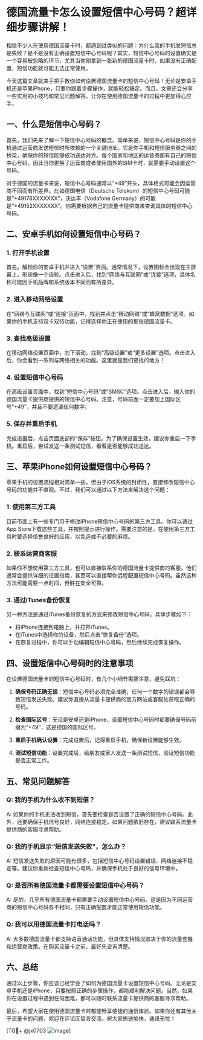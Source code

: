 # 德国流量卡怎么设置短信中心号码？超详细步骤讲解！

相信不少人在使用德国流量卡时，都遇到过类似的问题：为什么我的手机发短信总是失败？是不是没有正确设置短信中心号码呢？其实，短信中心号码的设置确实是一个容易被忽略的环节，尤其当你刚拿到一张新的德国流量卡时，如果没有正确配置，短信功能就可能无法正常使用。

今天这篇文章就来手把手教你如何设置德国流量卡的短信中心号码！无论是安卓手机还是苹果iPhone，只要你跟着步骤操作，就能轻松搞定。而且，文章还会分享一些实用的小技巧和常见问题解答，让你在使用德国流量卡的过程中更加得心应手。

## 一、什么是短信中心号码？

首先，我们先来了解一下短信中心号码的概念。简单来说，短信中心号码是你的手机通过运营商发送短信时所依赖的一个关键地址。它是你手机和短信服务器之间的桥梁，确保你的短信能够成功送达对方。每个国家和地区的运营商都有自己的短信中心号码，因此当你更换了运营商或者使用国外的SIM卡时，就需要手动设置这个号码。

对于德国的流量卡来说，短信中心号码通常以“+49”开头，具体格式可能会因运营商不同而有所差异。比如德国电信（Deutsche Telekom）的短信中心号码可能是“+49176XXXXXXX”，沃达丰（Vodafone Germany）的可能是“+49152XXXXXXX”。你需要根据自己的流量卡提供商来查询具体的短信中心号码。

## 二、安卓手机如何设置短信中心号码？

### 1. 打开手机设置

首先，解锁你的安卓手机并进入“设置”界面。通常情况下，设置图标会出现在主屏幕上，形状像一个齿轮。点击进入后，找到“网络与互联网”或“连接”选项，具体名称可能因手机品牌和系统版本不同而有所差异。

### 2. 进入移动网络设置

在“网络与互联网”或“连接”页面中，找到并点击“移动网络”或“蜂窝数据”选项。如果你的手机支持双卡双待功能，记得选择你正在使用的那张德国流量卡。

### 3. 查找高级设置

在移动网络设置页面中，向下滚动，找到“高级设置”或“更多设置”选项。点击进入后，你会看到一系列与网络相关的功能。这里就是我们要找的地方！

### 4. 设置短信中心号码

在高级设置页面中，找到“短信中心号码”或“SMSC”选项。点击进入后，输入你的德国流量卡提供商提供的短信中心号码。注意，号码前面一定要加上国际区号“+49”，并且不要遗漏任何数字。

### 5. 保存并重启手机

完成设置后，点击页面底部的“保存”按钮。为了确保设置生效，建议你重启一下手机。重启后，尝试发送一条测试短信，看看是否能够成功送达。

## 三、苹果iPhone如何设置短信中心号码？

苹果手机的设置流程相对简单一些，但由于iOS系统的封闭性，直接修改短信中心号码的功能并不直观。不过，我们可以通过以下方法来解决这个问题：

### 1. 使用第三方工具

目前市面上有一些专门用于修改iPhone短信中心号码的第三方工具。你可以通过App Store下载这些工具，并按照提示进行操作。需要注意的是，在使用第三方工具时要选择信誉良好的应用，以免造成不必要的麻烦。

### 2. 联系运营商客服

如果你不想使用第三方工具，也可以直接联系你的德国流量卡提供商的客服。他们通常会提供详细的设置指南，甚至可以直接帮你远程配置短信中心号码。虽然这种方法可能需要一点时间，但胜在安全可靠。

### 3. 通过iTunes备份恢复

另一种方法是通过iTunes备份恢复的方式来修改短信中心号码。具体步骤如下：
   - 将iPhone连接到电脑上，并打开iTunes。
   - 在iTunes中选择你的设备，然后点击“恢复备份”选项。
   - 在恢复过程中，你可以手动编辑短信中心号码，然后继续完成恢复操作。

## 四、设置短信中心号码时的注意事项

在设置德国流量卡的短信中心号码时，有几个小细节需要注意，避免踩坑：

1. **确保号码正确无误**：短信中心号码必须完全准确，任何一个数字的错误都会导致短信发送失败。建议你直接从流量卡提供商的官方网站或客服处获取正确的号码。

2. **检查国际区号**：无论是安卓还是iPhone，设置短信中心号码时都要确保号码前缀为“+49”，这是德国的国际区号。

3. **重启手机确认设置**：完成设置后，记得重启手机，确保新设置能够生效。

4. **测试短信功能**：设置完成后，给朋友或家人发送一条测试短信，验证短信功能是否正常工作。

## 五、常见问题解答

### Q: 我的手机为什么收不到短信？
A: 如果你的手机无法收到短信，首先要检查是否设置了正确的短信中心号码。此外，还要确保手机信号良好，网络连接稳定。如果问题依旧存在，建议联系流量卡提供商的客服寻求帮助。

### Q: 我的手机显示“短信发送失败”，怎么办？
A: 短信发送失败的原因可能有很多，包括短信中心号码设置错误、网络连接不稳定等。建议你重新检查短信中心号码，并确保手机处于良好的信号环境中。

### Q: 是否所有德国流量卡都需要设置短信中心号码？
A: 是的，几乎所有德国流量卡都需要手动设置短信中心号码。这是因为不同运营商的短信中心号码各不相同，只有正确配置才能正常使用短信功能。

### Q: 我可以用德国流量卡打电话吗？
A: 大多数德国流量卡都支持语音通话功能，但具体支持情况取决于你的流量套餐和运营商政策。在购买流量卡之前，最好先咨询清楚。

## 六、总结

通过以上步骤，你应该已经学会了如何为德国流量卡设置短信中心号码。无论是安卓手机还是iPhone，只要按照正确的步骤操作，都能顺利解决问题。当然，如果你在设置过程中遇到任何困难，都可以随时联系流量卡提供商的客服寻求帮助。

最后，希望大家在使用德国流量卡时都能畅享便捷的通信体验。如果你还有其他关于流量卡的问题，欢迎在评论区留言交流。祝大家旅途愉快，通讯无忧！

[TG💪+ @jx0703 ![Image](https://github.com/user-attachments/assets/dbca1d08-cadb-493c-b0ec-ad6f7a83f270)]
